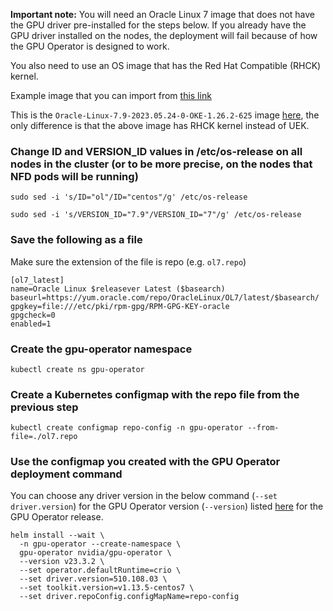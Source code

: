**Important note:** You will need an Oracle Linux 7 image that does not have the GPU driver pre-installed for the steps below. If you already have the GPU driver installed on the nodes, the deployment will fail because of how the GPU Operator is designed to work.

You also need to use an OS image that has the Red Hat Compatible (RHCK) kernel.

Example image that you can import from [this link](https://objectstorage.us-phoenix-1.oraclecloud.com/p/ZDHMTkZfJUNzrJrJ9o8pedJ1dwlBzH2GaUqvuKL9xMrDhV_Y_AHn-pLI9YuzZ-my/n/hpc_limited_availability/b/oke-images/o/RHCK-Oracle-Linux-7.9-2023.05.24-0-OKE-1.26.2-625)

This is the `Oracle-Linux-7.9-2023.05.24-0-OKE-1.26.2-625` image [here](https://docs.oracle.com/en-us/iaas/images/image/9042e7ef-606b-4ab5-b83b-d811963f193e/), the only difference is that the above image has RHCK kernel instead of UEK.


### Change ID and VERSION_ID values in /etc/os-release on all nodes in the cluster (or to be more precise, on the nodes that NFD pods will be running)

```
sudo sed -i 's/ID="ol"/ID="centos"/g' /etc/os-release

sudo sed -i 's/VERSION_ID="7.9"/VERSION_ID="7"/g' /etc/os-release
```

### Save the following as a file

Make sure the extension of the file is repo (e.g. `ol7.repo`)

```
[ol7_latest]
name=Oracle Linux $releasever Latest ($basearch)
baseurl=https://yum.oracle.com/repo/OracleLinux/OL7/latest/$basearch/
gpgkey=file:///etc/pki/rpm-gpg/RPM-GPG-KEY-oracle
gpgcheck=0
enabled=1
```

### Create the gpu-operator namespace

```
kubectl create ns gpu-operator
```

### Create a Kubernetes configmap with the repo file from the previous step

```
kubectl create configmap repo-config -n gpu-operator --from-file=./ol7.repo
```

### Use the configmap you created with the GPU Operator deployment command

You can choose any driver version in the below command (`--set driver.version`) for the GPU Operator version (`--version`) listed [here](https://docs.nvidia.com/datacenter/cloud-native/gpu-operator/latest/platform-support.html#gpu-operator-component-matrix) for the GPU Operator release.

```
helm install --wait \
  -n gpu-operator --create-namespace \
  gpu-operator nvidia/gpu-operator \
  --version v23.3.2 \
  --set operator.defaultRuntime=crio \
  --set driver.version=510.108.03 \
  --set toolkit.version=v1.13.5-centos7 \
  --set driver.repoConfig.configMapName=repo-config
```
